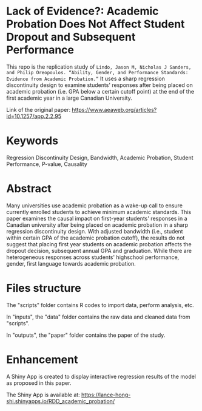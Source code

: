 # Lack of Evidence?: Academic Probation Does Not Affect Student Dropout and Subsequent Performance

This repo is the replication study of `Lindo, Jason M, Nicholas J Sanders, and Philip Oreopoulos. “Ability, Gender, and Performance Standards: Evidence from Academic Probation.”` It uses a sharp regression discontinuity design to examine students' responses after being placed on academic probation (i.e. GPA below a certain cutoff point) at the end of the first academic year in a large Canadian University. 

Link of the original paper: https://www.aeaweb.org/articles?id=10.1257/app.2.2.95

# Keywords

Regression Discontinuity Design, Bandwidth, Academic Probation, Student Performance, P-value, Causality

# Abstract

Many universities use academic probation as a wake-up call to ensure currently enrolled students to achieve minimum academic standards. This paper examines the causal impact on first-year students' responses in a Canadian university after being placed on academic probation in a sharp regression discontinuity design. With adjusted bandwidth (i.e., student within certain GPA of the academic probation cutoff), the results do not suggest that placing first year students on academic probation affects the dropout decision, subsequent annual GPA and graduation. While there are heterogeneous responses across students' highschool performance, gender, first language towards academic probation.

# Files structure

The "scripts" folder contains R codes to import data, perform analysis, etc.

In "inputs", the "data" folder contains the raw data and cleaned data from "scripts".

In "outputs", the "paper" folder contains the paper of the study.

# Enhancement

A Shiny App is created to display interactive regression results of the model as proposed in this paper.

The Shiny App is available at: https://lance-hong-shi.shinyapps.io/RDD_academic_probation/